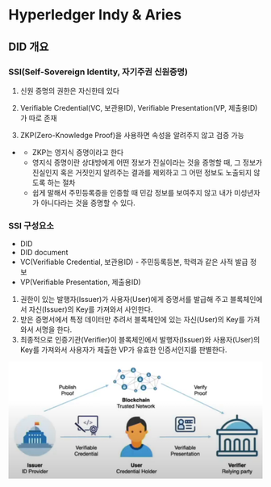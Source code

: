 # Hyperledger Indy & Aries

## DID 개요

### SSI(Self-Sovereign Identity, 자기주권 신원증명)

1. 신원 증명의 권한은 자신한테 있다

2. Verifiable Credential(VC, 보관용ID), Verifiable Presentation(VP, 제출용ID)가 따로 존재

3. ZKP(Zero-Knowledge Proof)을 사용하면 속성을 알려주지 않고 검증 가능

- - ZKP는 영지식 증명이라고 한다
  - 영지식 증명이란 상대방에게 어떤 정보가 진실이라는 것을 증명할 때, 그 정보가 진실인지 혹은 거짓인지 알려주는 결과를 제외하고 그 어떤 정보도 노출되지 않도록 하는 절차
  - 쉽게 말해서 주민등록증을 인증할 때 민감 정보를 보여주지 않고 내가 미성년자가 아니다라는 것을 증명할 수 있다.

### SSI 구성요소

- DID
- DID document
- VC(Verifiable Credential, 보관용ID) - 주민등록등본, 학력과 같은 사적 발급 정보
- VP(Verifiable Presentation, 제출용ID)

1. 권한이 있는 발행자(Issuer)가 사용자(User)에게 증명서를 발급해 주고 블록체인에서 자신(Issuer)의 Key를 가져와서 사인한다.
2. 받은 증명서에서 특정 데이터만 추려서 블록체인에 있는 자신(User)의 Key를 가져와서 서명을 한다.
3. 최종적으로 인증기관(Verifier)이 블록체인에서 발행자(Issuer)와 사용자(User)의 Key를 가져와서 사용자가 제출한 VP가 유효한 인증서인지를 판별한다.

<img src="./image/Blockchain.png" alt="w" style="zoom:60%;" />

